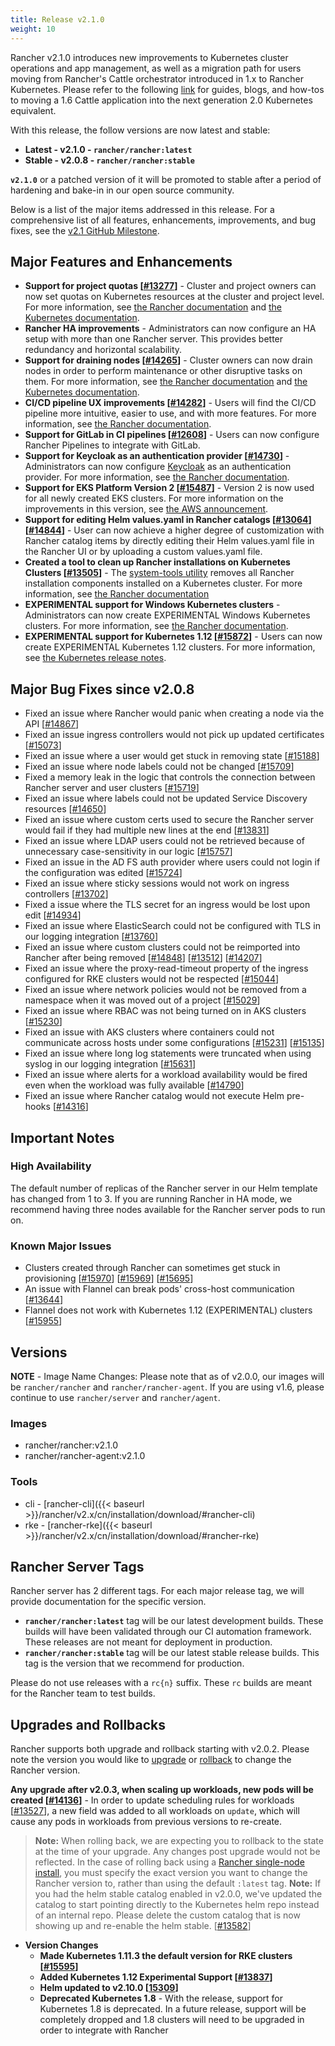 ```yaml
---
title: Release v2.1.0
weight: 10
---
```


Rancher v2.1.0 introduces new improvements to Kubernetes cluster operations and app management, as well as a migration path for users moving from Rancher's Cattle orchestrator introduced in 1.x to Rancher Kubernetes.  Please refer to the following [link](https://rancher.com/docs/rancher/v2.x/en/v1.6-migration/) for guides, blogs, and how-tos to moving a 1.6 Cattle application into the next generation 2.0 Kubernetes equivalent.  

With this release, the follow versions are now latest and stable:

- **Latest - v2.1.0 - `rancher/rancher:latest`**
- **Stable - v2.0.8 - `rancher/rancher:stable`**

**`v2.1.0`** or a patched version of it will be promoted to stable after a period of hardening and bake-in in our open source community.

Below is a list of the major items addressed in this release. For a comprehensive list of all features, enhancements, improvements, and bug fixes, see the [v2.1 GitHub Milestone](https://github.com/rancher/rancher/milestone/121). 

## Major Features and Enhancements

- **Support for project quotas [[#13277](https://github.com/rancher/rancher/issues/13277)]** - Cluster and project owners can now set quotas on Kubernetes resources at the cluster and project level. For more information, see [the Rancher documentation](https://rancher.com/docs/rancher/v2.x/en/k8s-in-rancher/projects-and-namespaces/resource-quotas/) and [the Kubernetes documentation](https://kubernetes.io/docs/concepts/policy/resource-quotas/).
- **Rancher HA improvements** - Administrators can now configure an HA setup with more than one Rancher server. This provides better redundancy and horizontal scalability.
- **Support for draining nodes [[#14265](https://github.com/rancher/rancher/issues/14265)]** - Cluster owners can now drain nodes in order to perform maintenance or other disruptive tasks on them. For more information, see [the Rancher documentation](https://rancher.com/docs/rancher/v2.x/en/k8s-in-rancher/nodes/#draining-a-node) and [the Kubernetes documentation](https://kubernetes.io/docs/tasks/administer-cluster/safely-drain-node/).
- **CI/CD pipeline UX improvements [[#14282](https://github.com/rancher/rancher/issues/14282)]** - Users will find the CI/CD pipeline more intuitive, easier to use, and with more features. For more information, see [the Rancher documentation]( https://rancher.com/docs/rancher/v2.x/en/tools/pipelines/).
- **Support for GitLab in CI pipelines [[#12608](https://github.com/rancher/rancher/issues/12608)]** - Users can now configure Rancher Pipelines to integrate with GitLab.
- **Support for Keycloak as an authentication provider [[#14730](https://github.com/rancher/rancher/issues/14730)]** - Administrators can now configure [Keycloak](https://www.keycloak.org/) as an authentication provider. For more information, see [the Rancher documentation](https://rancher.com/docs/rancher/v2.x/en/admin-settings/authentication/keycloak/).
- **Support for EKS Platform Version 2 [[#15487](https://github.com/rancher/rancher/issues/15487)]** - Version 2 is now used for all newly created EKS clusters. For more information on the improvements in this version, see [the AWS announcement](https://aws.amazon.com/about-aws/whats-new/2018/08/introducing-amazon-eks-platform-version-2/).
- **Support for editing Helm values.yaml in Rancher catalogs [[#13064](https://github.com/rancher/rancher/issues/13064)] [[#14844](https://github.com/rancher/rancher/issues/14844)]** - User can now achieve a higher degree of customization with Rancher catalog items by directly editing their Helm values.yaml file in the Rancher UI or by uploading a custom values.yaml file.
- **Created a tool to clean up Rancher installations on Kubernetes Clusters [[#13505](https://github.com/rancher/rancher/issues/13505)]** - The [system-tools utility](https://github.com/rancher/system-tools) removes all Rancher installation components installed on a Kubernetes cluster. For more information, see [the Rancher documentation](https://rancher.com/docs/rancher/v2.x/en/admin-settings/removing-rancher/rancher-cluster-nodes/)
- **EXPERIMENTAL support for Windows Kubernetes clusters** - Administrators can now create EXPERIMENTAL Windows Kubernetes clusters. For more information, see [the Rancher documentation](https://rancher.com/docs//rancher/v2.x/en/cluster-provisioning/rke-clusters/windows-clusters/).
- **EXPERIMENTAL support for Kubernetes 1.12 [[#15872](https://github.com/rancher/rancher/issues/15872)]** - Users can now create EXPERIMENTAL Kubernetes 1.12 clusters. For more information, see [the Kubernetes release notes](https://github.com/kubernetes/kubernetes/blob/master/CHANGELOG-1.12.md).

## Major Bug Fixes since v2.0.8

- Fixed an issue where Rancher would panic when creating a node via the API [[#14867](https://github.com/rancher/rancher/issues/14867)]
- Fixed an issue ingress controllers would not pick up updated certificates [[#15073](https://github.com/rancher/rancher/issues/15073)]
- Fixed an issue where a user would get stuck in removing state [[#15188](https://github.com/rancher/rancher/issues/15188)]
- Fixed an issue where node labels could not be changed [[#15709](https://github.com/rancher/rancher/issues/15709)]
- Fixed a memory leak in the logic that controls the connection between Rancher server and user clusters [[#15719](https://github.com/rancher/rancher/issues/15719)]
- Fixed an issue where labels could not be updated Service Discovery resources  [[#14650](https://github.com/rancher/rancher/issues/14650)]
- Fixed an issue where custom certs used to secure the Rancher server would fail if they had multiple new lines at the end [[#13831](https://github.com/rancher/rancher/issues/13831)]
- Fixed an issue where LDAP users could not be retrieved because of unnecessary case-sensitivity in our logic [[#15757](https://github.com/rancher/rancher/issues/15757)]
- Fixed an issue in the AD FS auth provider where users could not login if the configuration was edited [[#15724](https://github.com/rancher/rancher/issues/15724)]
- Fixed an issue where sticky sessions would not work on ingress controllers [[#13702](https://github.com/rancher/rancher/issues/13702)]
- Fixed a issue where the TLS secret for an ingress would be lost upon edit [[#14934](https://github.com/rancher/rancher/issues/14934)]
- Fixed an issue where ElasticSearch could not be configured with TLS in our logging integration [[#13760](https://github.com/rancher/rancher/issues/13760)]
- Fixed an issue where custom clusters could not be reimported into Rancher after being removed [[#14848](https://github.com/rancher/rancher/issues/14848)] [[#13512](https://github.com/rancher/rancher/issues/13512)] [[#14207](https://github.com/rancher/rancher/issues/14207)]
- Fixed an issue where the proxy-read-timeout property of the ingress configured for RKE clusters would not be respected [[#15044](https://github.com/rancher/rancher/issues/15044)]
- Fixed an issue where network policies would not be removed from a namespace when it was moved out of a project [[#15029](https://github.com/rancher/rancher/issues/15029)]
- Fixed an issue where RBAC was not being turned on in AKS clusters [[#15230](https://github.com/rancher/rancher/issues/15230)]
- Fixed an issue with AKS clusters where containers could not communicate across hosts under some configurations [[#15231](https://github.com/rancher/rancher/issues/15231)] [[#15135](https://github.com/rancher/rancher/issues/15135)]
- Fixed an issue where long log statements were truncated when using syslog in our logging integration [[#15631](https://github.com/rancher/rancher/issues/15631)]
- Fixed an issue where alerts for a workload availability would be fired even when the workload was fully available [[#14790](https://github.com/rancher/rancher/issues/14790)]
- Fixed an issue where Rancher catalog would not execute Helm pre-hooks [[#14316](https://github.com/rancher/rancher/issues/14316)]

## Important Notes

### High Availability

The default number of replicas of the Rancher server in our Helm template has changed from 1 to 3. If you are running Rancher in HA mode, we recommend having three nodes available for the Rancher server pods to run on.

### Known Major Issues

- Clusters created through Rancher can sometimes get stuck in provisioning [[#15970](https://github.com/rancher/rancher/issues/15970)] [[#15969](https://github.com/rancher/rancher/issues/15969)] [[#15695](https://github.com/rancher/rancher/issues/15695)]
- An issue with Flannel can break pods' cross-host communication [[#13644](https://github.com/rancher/rancher/issues/13644)]
- Flannel does not work with Kubernetes 1.12 (EXPERIMENTAL) clusters [[#15955](https://github.com/rancher/rancher/issues/15955)]

## Versions

**NOTE** - Image Name Changes: Please note that as of v2.0.0, our images will be `rancher/rancher` and `rancher/rancher-agent`. If you are using v1.6, please continue to use `rancher/server` and `rancher/agent`. 

### Images

- rancher/rancher:v2.1.0
- rancher/rancher-agent:v2.1.0

### Tools

- cli - [rancher-cli]({{< baseurl >}}/rancher/v2.x/cn/installation/download/#rancher-cli)
- rke - [rancher-rke]({{< baseurl >}}/rancher/v2.x/cn/installation/download/#rancher-rke)

## Rancher Server Tags

Rancher server has 2 different tags. For each major release tag, we will provide documentation for the specific version.

- **`rancher/rancher:latest`** tag will be our latest development builds. These builds will have been validated through our CI automation framework. These releases are not meant for deployment in production.
- **`rancher/rancher:stable`** tag will be our latest stable release builds. This tag is the version that we recommend for production.  

Please do not use releases with a `rc{n}` suffix. These `rc` builds are meant for the Rancher team to test builds.

## Upgrades and Rollbacks

Rancher supports both upgrade and rollback starting with v2.0.2.  Please note the version you would like to [upgrade](https://rancher.com/docs/rancher/v2.x/en/upgrades/) or [rollback](https://rancher.com/docs/rancher/v2.x/en/backups/rollbacks/) to change the Rancher version.

**Any upgrade after v2.0.3, when scaling up workloads, new pods will be created [[#14136](https://github.com/rancher/rancher/issues/14136)]** - In order to update scheduling rules for workloads [[#13527](https://github.com/rancher/rancher/issues/13527)], a new field was added to all workloads on `update`, which will cause any pods in workloads from previous versions to re-create. 

> **Note:** When rolling back, we are expecting you to rollback to the state at the time of your upgrade. Any changes post upgrade would not be reflected. In the case of rolling back using a [Rancher single-node install](https://rancher.com/docs/rancher/v2.x/en/installation/single-node-install/), you must specify the exact version you want to change the Rancher version to, rather than using the default `:latest` tag.
> **Note:** If you had the helm stable catalog enabled in v2.0.0, we've updated the catalog to start pointing directly to the Kubernetes helm repo instead of an internal repo. Please delete the custom catalog that is now showing up and re-enable the helm stable. [[#13582](https://github.com/rancher/rancher/issues/13582)]

- **Version Changes**
  - **Made Kubernetes 1.11.3 the default version for RKE clusters [[#15595](https://github.com/rancher/rancher/issues/15595)]**
  - **Added Kubernetes 1.12 Experimental Support [[#13837](https://github.com/rancher/rancher/issues/13837)]**
  - **Helm updated to v2.10.0 [[15309](https://github.com/rancher/rancher/issues/15309)]**
  - **Deprecated Kubernetes 1.8** - With the release, support for Kubernetes 1.8 is deprecated. In a future release, support will be completely dropped and 1.8 clusters will need to be upgraded in order to integrate with Rancher
